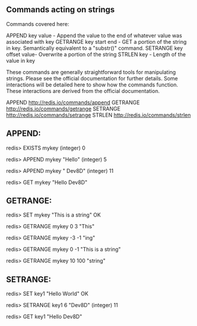 Commands acting on strings
--------------------------

Commands covered here:

APPEND key value - Append the value to the end of whatever value was associated with key
GETRANGE key start end - GET a portion of the string in key. Semantically equivalent to a "substr()" command.
SETRANGE key offset value- Overwrite a portion of the string
STRLEN key - Length of the value in key

These commands are generally straightforward tools for manipulating strings. Please see the official documentation for further details. Some interactions will be detailed here to show how the commands function. These interactions are derived from the official documentation.

APPEND http://redis.io/commands/append
GETRANGE http://redis.io/commands/getrange
SETRANGE http://redis.io/commands/setrange
STRLEN http://redis.io/commands/strlen

APPEND:
-------

redis> EXISTS mykey
(integer) 0

redis> APPEND mykey "Hello"
(integer) 5

redis> APPEND mykey " Dev8D"
(integer) 11

redis> GET mykey
"Hello Dev8D"

GETRANGE:
---------

redis> SET mykey "This is a string"
OK

redis> GETRANGE mykey 0 3
"This"

redis> GETRANGE mykey -3 -1
"ing"

redis> GETRANGE mykey 0 -1
"This is a string"

redis> GETRANGE mykey 10 100
"string"

SETRANGE:
---------

redis> SET key1 "Hello World"
OK

redis> SETRANGE key1 6 "Dev8D"
(integer) 11

redis> GET key1
"Hello Dev8D"

